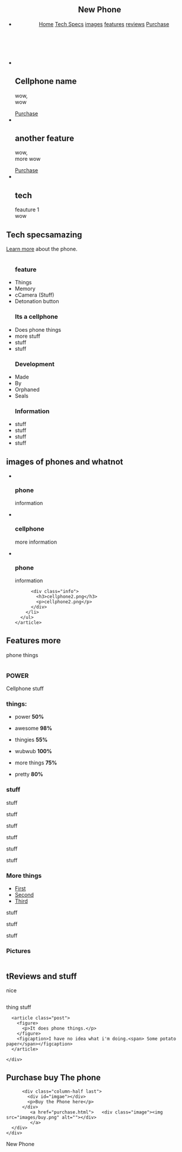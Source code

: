 <!DOCTYPE html>
<html lang="en">
<head>
<title>New Phone</title>
<meta charset="UTF-8">
<!--Style Sheet-->
<link rel="stylesheet" type="text/css" href="css/flexslider.css" media="screen">
<link rel="stylesheet" type="text/css" href="css/sequence.css" media="screen">
<link rel="stylesheet" type="text/css" href="css/lightbox.css" media="screen">
<link rel="stylesheet" type="text/css" href="css/style.css" media="all">
<!--Special Styles-->
<link rel="stylesheet" type="text/css" href="css/style.css" title="default" media="screen">

<!--Responsive-->
<link rel="stylesheet" type="text/css" href="css/responsitive.css" media="all">
<!--Google fonts-->
<link href='http://fonts.googleapis.com/css?family=Russo+One&subset=latin,latin-ext,cyrillic' rel='stylesheet' type='text/css'>
<link href='http://fonts.googleapis.com/css?family=Open+Sans:400,700,300&subset=latin,cyrillic' rel='stylesheet' type='text/css'>
<link href='http://fonts.googleapis.com/css?family=Lato:300,400,700,900' rel='stylesheet' type='text/css'>
<!--Javascript-->
<script src="js/jquery-1.7.2.min.js"></script>
<!--[if lt IE9]>
<script src="js/html5.js"></script>
<script src="js/IE7.js"></script>
<![endif]-->
</head>
<body>
<header class="dark">
  <nav>
    <div id="logo">
      <h1>New Phone</h1>
    </div>
    <div id="menu">
      <ul>
        <li> <a href="#slider" >Home</a> <a href="#services" >Tech Specs</a> <a href="#work">images</a> <a href="#about">features</a> <a href="#blog">reviews</a> <a href="#contact">Purchase</a> </li>
      </ul>
    </div>
  </nav>
</header>
<!--
Nb: bugs out at the moment ...
<div id="switcher"> <a class="switch-button open"></a>
  <div class="content">
    <ul class="headercolor">
      <span>Header color</span>
      <li class="red"><a href="#light">Light</a></li>
      <li class="blue"><a href="#dark">Dark</a></li>
    </ul>
    <ul class="theme">
      <span>Theme</span>
      <li><a href="#" rel="default" class="styleswitch">default</a></li>
      <li><a href="#" rel="elegant" class="styleswitch">elegant</a></li>
      <li><a href="#" rel="modern" class="styleswitch">modern</a></li>
      <li><a href="#" rel="colorfull" class="styleswitch">colorfull</a></li>
    </ul>
  </div>
</div>-->
<section id="slider">
  <div id="sequence-preloader">
    <div class="preloading"> <img src="images/icons/loader.gif" alt=""> </div>
  </div>
  <div id="slideshow"> <img class="prev" src="images/prev.png" alt=""> <img class="next" src="images/next.png" alt="">
    <ul>
      <li> <img class="backgrd" src="images/bg/glass.jpg" alt=""> <img class="overlay" src="images/bg/ice.png" alt=""> <img class="image1" src="images/wow.png" alt=""> <img class="image2" src="images/cellphone2.png" alt="">
        <div class="info">
          <h2>Cellphone name</h2>
          <p>wow,<br/>
            wow</p>
        </div>
        <a href="purchase.html" class="more">Purchase</a> </li>
      <li> <img class="backgrd" src="images/bg/orange.jpg" alt=""> <img class="image1" src="images/wow.png" alt=""> <img class="image2" src="images/cellphone.png" alt="">
        <div class="info">
          <h2>another feature</h2>
          <p>wow,<br/>
            more wow </p>
        </div>
        <a href="more.html" class="more">Purchase</a> </li>
      <li> <img class="backgrd" src="images/bg/blue.jpg" alt=""> <img class="image1" src="images/wow.png" alt=""> <img class="image2" src="images/cellphone3.png" alt="">
        <div class="info blue">
          <h2>tech</h2>
          <p>feauture 1<br/>
            wow</p>
        </div>
      </li>
    </ul>
  </div>
</section>
<section id="services" class="container dark">
  <div class="content">
    <div class="title icon-power">
      <h1>Tech specs<span>amazing</span></h1>
      <div class="description"></div>
    </div>
    <div class="full">
      <div class="column-half">
        <p><a href="more.html">Learn more</a> about the phone.</p>
      </div>
      <div class="column-half">
        <div class="image"><img src="images/cellphone2.png" alt=""></div>
      </div>
    </div>
    <div class="full">
      <div class="column-one-forth">
        <ul class="list">
          <h3>feature</h3>
          <li>Things</li>
          <li>Memory</li>
          <li>cCamera <span>(Stuff)</span></li>
          <li>Detonation button</li>
        </ul>
      </div>
      <div class="column-one-forth">
        <ul class="list">
          <h3>Its a cellphone</h3>
          <li>Does phone things</li>
          <li>more stuff</li>
          <li>stuff</li>
          <li>stuff</li>
        </ul>
      </div>
      <div class="column-one-forth">
        <ul class="list">
          <h3>Development</h3>
          <li>Made</li>
          <li>By</li>
          <li>Orphaned</li>
          <li>Seals</li>
        </ul>
      </div>
      <div class="column-one-forth last">
        <ul class="list">
          <h3>Information</h3>
          <li>stuff</li>
          <li>stuff</li>
          <li>stuff</li>
          <li>stuff</li>
        </ul>
      </div>
    </div>
  </div>
</section>
<section id="work" class="container light">
  <div class="content">
    <div class="title icon-preview">
      <h1>images <span>of phones and whatnot</span></h1>
      <div class="description">
        <nav id="filter"></nav>
      </div>
    </div>
    <article class="portfolio">
      <ul id="stage">
        <li data-tags="phone">
          <div class="thumb"><a rel="lightbox" href="images/sample/cellphone2.png"><img src="images/sample/cellphone2.png" alt=""></a></div>
          <div class="info">
            <h3>phone</h3>
            <p>information</p>
          </div>
        </li>
        <li data-tags="internals">
          <div class="thumb"><a rel="lightbox" href="images/sample/cellphone.png"><img src="images/sample/cellphone2.png" alt=""></a></div>
          <div class="info">
            <h3>cellphone</h3>
            <p>more information</p>
          </div>
        </li>
        <li data-tags="externals">
          <div class="thumb"><a rel="lightbox" href="images/sample/cellphone3.png"><img src="images/sample/cellphone2.png" alt=""></a></div>
          <div class="info">
            <h3>phone</h3>
            <p>information</p>
          </div>
        </li>
       
          <div class="info">
            <h3>cellphone2.png</h3>
            <p>cellphone2.png</p>
          </div>
        </li>
      </ul>
    </article>
  </div>
</section>
<section id="about" class="container dark">
  <div class="content">
    <div class="title icon-and">
      <h1>Features <span> more</span></h1>
      <div class="description">
        <p>phone things</p>
      </div>
    </div>
    <div class="full">
      <div class="image"><img src="images/sample/cellphone2.png" alt=""></div>
      <div class="divider"></div>
      <div class="column-half">
        <div class="subtitle">
          <h3>POWER</h3>
        </div>
        <p>Cellphone stuff</p>
      </div>
      <div class="column-half last">
        <div class="subtitle">
          <h3>things:</h3>
        </div>
        <ul id="skills">
          <li><span title="50"></span>
            <p>power <strong>50%</strong></p>
          </li>
          <li><span title="98"></span>
            <p>awesome <strong>98%</strong></p>
          </li>
          <li><span title="55"></span>
            <p>thingies <strong>55%</strong></p>
          </li>
          <li><span title="100"></span>
            <p>wubwub <strong>100%</strong></p>
          </li>
          <li><span title="75"></span>
            <p>more things <strong>75%</strong></p>
          </li>
          <li><span title="80"></span>
            <p>pretty <strong>80%</strong></p>
          </li>
        </ul>
        <!--END skills-->
      </div>
      <div class="column-half">
        <div class="subtitle">
          <h3>stuff</h3>
        </div>
        <div class="accordion" id="list1">
          <!--Accordion-->
          <a>stuff</a>
          <div>
            <p>stuff</p>
          </div>
          <a>stuff</a>
          <div>
            <p>stuff</p>
          </div>
          <a>stuff</a>
          <div>
            <p>stuff</p>
          </div>
        </div>
        <!--Accordion end-->
      </div>
      <div class="column-half last">
        <div class="subtitle">
          <h3>More things</h3>
        </div>
        <ul class="tabs-nav">
          <li class="active-tab"><a href="#tab1">First</a></li>
          <li><a href="#tab2">Second</a></li>
          <li><a href="#tab3">Third</a></li>
        </ul>
        <!-- end tab navigation -->
        <div class="tabs-container">
          <div class="tab-content" id="tab1">
            <p>stuff</p>
          </div>
          <!-- end tab1 -->
          <div class="tab-content" id="tab2">
            <p>stuff</p>
          </div>
          <!-- end tab2 -->
          <div class="tab-content" id="tab3">
            <p>stuff</p>
          </div>
          <!-- end tab3 -->
        </div>
        <!-- end tab container -->
      </div>
      <div id="shot" class="full">
        <div class="subtitle">
          <h3>Pictures</h3>
        </div>
        <div class="shot medium">
          <div id="shotById" class="dribbble-shot">
            <div><a href="#"><img src="images/sample/cellphone.png" alt=""></a></div>
          </div>
        </div>
        <div class="shot"> <img src="images/sample/cellphone2.png" alt=""> </div>
        <div class="shot"> <img src="images/sample/cellphone3.png" alt=""> </div>
        <div class="shot"> <img src="images/sample/cellphone.png" alt=""> </div>
        <div class="shot"> <img src="images/sample/cellphone2.png" alt=""> </div>
      </div>
    </div>
  </div>
</section>
<section id="blog" class="container light">
  <div class="content">
    <div class="title icon-note">
      <h1>tReviews <span> and stuff</span></h1>
      <div class="description">
        <p>nice</p>
      </div>
    </div>
    <div id="box">
      <article class="post">
        <figure><img src="images/sample/cellphone2.png" alt=""></figure>
        <figcaption>thing <span>stuff</span></figcaption>
      </article>
      
      <article class="post">
        <figure>
          <p>It does phone things.</p>
        </figure>
        <figcaption>I have no idea what i'm doing.<span> Some potato paper</span></figcaption>
      </article>

    </div>
  </div>
</section>
<section id="contact" class="container dark second">
  <div class="content">
    <div class="title icon-phone">
      <h1>Purchase <span>buy The phone</span></h1>
      <div class="description"> </div>
    </div>
 
          <div class="column-half last">
            <div id="imgae"></div>
            <p>Buy the Phone here</p>
          </div>
             <a href="purchase.html">   <div class="image"><img src="images/buy.png" alt=""></div>
             </a>
      </div>
    </div>
  </div>
</section>
<footer> 
  <section class="footer">
    <p>New Phone</p>
  </section>
</footer>
<!--Javascript-->

<script src="js/jquery.flexslider-min.js"></script>
<script src="js/sequence.jquery-min.js"></script>
<script src="js/waypoints.min.js"></script>
<script src="js/quicksand.js"></script>
<script src="js/jquery.masonery.js"></script>


<script src="js/jquery.accordion.js"></script>
<script src="js/lightbox.js"></script>

<script src="js/custom.js"></script>
<!--Sequence slider-->
<script>
var options = {
    autoPlay: true,
    nextButton: ".next",
    prevButton: ".prev",
    preloader: "#sequence-preloader",
    prependPreloader: false,
    prependPreloadingComplete: "#sequence-preloader, #slideshow",
    animateStartingFrameIn: true,
    transitionThreshold: 500,
    nextButtonAlt: " ",
    prevButtonAlt: " ",
    afterPreload: function () {
        $(".prev, .next").fadeIn(500);
        if (!slideShow.transitionsSupported) {
            $("#slideshow").animate({
                "opacity": "1"
            }, 1000);
        }
    }
};
var slideShow = $("#slideshow").sequence(options).data("sequence");
if (!slideShow.transitionsSupported || slideShow.prefix == "-o-") {
    $("#slideshow").animate({
        "opacity": "1"
    }, 1000);
    slideShow.preloaderFallback();
}
</script>

<script>
if (typeof jQuery == 'undefined') {
    document.write(unescape("%3Cscript src='js/jquery.js'%3E%3C/script%3E"));
}
</script>

</body>
</html>
